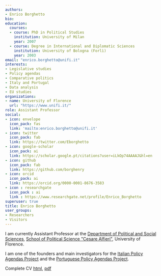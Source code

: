 ```yaml
---
authors:
- Enrico Borghetto 
bio: 
education:
  courses:
  - course: PhD in Political Studies
    institution: University of Milan
    year: 2007
  - course: Degree in International and Diplomatic Sciences
    institution: University of Bologna (Forlì)
    year: 2003
email: "enrico.borghetto@unifi.it"
interests:
- Legislative studies
- Policy agendas
- Comparative politics
- Italy and Portugal
- Data analysis 
- EU studies
organizations:
- name: University of Florence
  url: "https://www.unifi.it/"
role: Assistant Professor  
social:
- icon: envelope
  icon_pack: fas
  link: 'mailto:enrico.borghetto@unifi.it'
- icon: twitter
  icon_pack: fab
  link: https://twitter.com/Eborghetto
- icon: google-scholar
  icon_pack: ai
  link: https://scholar.google.pt/citations?user=iLkOp74AAAAJ&hl=en
- icon: github
  icon_pack: fab
  link: https://github.com/borghenry
- icon: orcid
  icon_pack: ai
  link: https://orcid.org/0000-0001-8676-3583
- icon : researchgate
  icon_pack : ai
  link : https://www.researchgate.net/profile/Enrico_Borghetto
superuser: true
title: Enrico Borghetto  
user_groups:
- Researchers
- Visitors
---
```


I am currently Assistant Professor at the [Department of Political and Social Sciences](https://www.dsps.unifi.it/), [School of Political Science "Cesare Alfieri"](https://www.sc-politiche.unifi.it/index.php), University of Florence.   

I am one of the founders and main investigators for the [Italian Policy Agendas Project](http://www.comparativeagendas.net/italy) and the [Portuguese Policy Agendas Project](http://www.comparativeagendas.net/portugal).  

Complete CV [html](/cv/eborghettocv.html), [pdf](/cv/eborghettocv.pdf)
